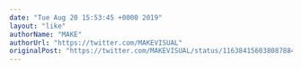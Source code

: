 ```yaml
---
date: "Tue Aug 20 15:53:45 +0000 2019"
layout: "like"
authorName: "MAKE"
authorUrl: "https://twitter.com/MAKEVISUAL"
originalPost: "https://twitter.com/MAKEVISUAL/status/1163841560380878849"
---
```

